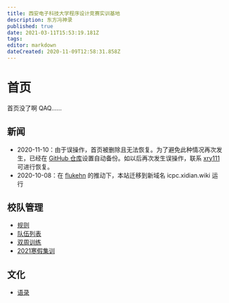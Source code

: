 ```yaml
---
title: 西安电子科技大学程序设计竞赛实训基地
description: 东方冯神录
published: true
date: 2021-03-11T15:53:19.181Z
tags: 
editor: markdown
dateCreated: 2020-11-09T12:58:31.858Z
---
```


# 首页

首页没了啊 QAQ……

## 新闻

[xry111]: /person/xry111
[flukehn]: /person/flukehn

* 2020-11-10：由于误操作，首页被删除且无法恢复。为了避免此种情况再次发生，已经在 [GitHub 仓库](https://github.com/xdu-icpc/wiki)设置自动备份。如以后再次发生误操作，联系 [xry111] 可进行恢复。
* 2020-10-08：在 [flukehn] 的推动下，本站迁移到新域名 icpc.xidian.wiki 运行

## 校队管理

* [规则](/regulation)
* [队伍列表](/team)
* [双周训练](/double-week)
* [2021寒假集训](/2021寒假集训/2021寒假集训)

## 文化

* [语录](/quote)